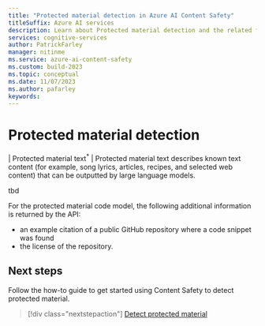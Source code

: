 ```yaml
---
title: "Protected material detection in Azure AI Content Safety"
titleSuffix: Azure AI services
description: Learn about Protected material detection and the related flags that the Content Safety service returns.
services: cognitive-services
author: PatrickFarley
manager: nitinme
ms.service: azure-ai-content-safety
ms.custom: build-2023
ms.topic: conceptual
ms.date: 11/07/2023
ms.author: pafarley
keywords: 
---
```



# Protected material detection

| Protected material text<sup>*</sup> | Protected material text describes known text content (for example, song lyrics, articles, recipes, and selected web content) that can be outputted by large language models.

tbd

For the protected material code model, the following additional information is returned by the API:
- an example citation of a public GitHub repository where a code snippet was found
- the license of the repository.


## Next steps

Follow the how-to guide to get started using Content Safety to detect protected material.

> [!div class="nextstepaction"]
> [Detect protected material](../how-to/detect-protected-material.md)

